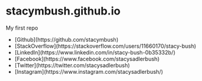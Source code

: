 # stacymbush.github.io
My first repo<br>
<ul>
<li>[Github](https://github.com/stacymbush)</li>
<li>[StackOverflow](https://stackoverflow.com/users/11660170/stacy-bush)</li>
<li>[LinkedIn](https://www.linkedin.com/in/stacy-bush-0b35332b/)</li>
<li>[Facebook](https://www.facebook.com/stacysadlerbush)</li>
<li>[Twitter](https://twitter.com/stacysadlerbush)</li>
<li>[Instagram](https://www.instagram.com/stacysadlerbush/)<//li>
</ul>